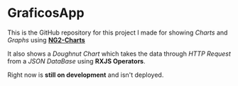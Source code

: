 # GraficosApp

This is the GitHub repository for this project I made for showing _Charts_ and _Graphs_ using **[NG2-Charts](https://valor-software.com/ng2-charts/)**

It also shows a *Doughnut Chart* which takes the data through *HTTP Request* from a *JSON DataBase* using **RXJS Operators**.

Right now is **still on development** and isn't deployed.
